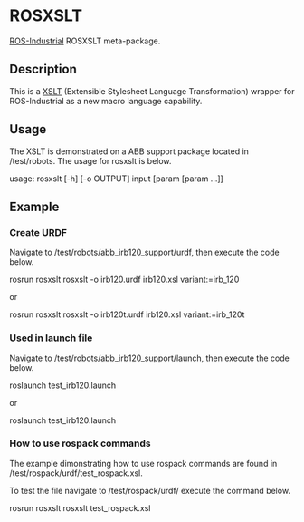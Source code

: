 # ROSXSLT

[ROS-Industrial][] ROSXSLT meta-package.

## Description

This is a [XSLT] (Extensible Stylesheet Language Transformation) wrapper for
ROS-Industrial as a new macro language capability.

## Usage

The XSLT is demonstrated on a ABB support package located in /test/robots. The
usage for rosxslt is below.

usage: rosxslt [-h] [-o OUTPUT] input [param [param ...]]

## Example

### Create URDF

Navigate to <path to rosxslt>/test/robots/abb_irb120_support/urdf,
then execute the code below.

rosrun rosxslt rosxslt -o irb120.urdf irb120.xsl variant:=irb_120

or

rosrun rosxslt rosxslt -o irb120t.urdf irb120.xsl variant:=irb_120t

### Used in launch file

Navigate to <path to rosxslt>/test/robots/abb_irb120_support/launch,
then execute the code below.

roslaunch test_irb120.launch

or

roslaunch test_irb120.launch

### How to use rospack commands

The example dimonstrating how to use rospack commands are found in
/test/rospack/urdf/test_rospack.xsl.

To test the file navigate to /test/rospack/urdf/ execute the command below.

rosrun rosxslt rosxslt test_rospack.xsl

[ROS-Industrial]: http://www.ros.org/wiki/Industrial
[XSLT]: http://www.w3schools.com/xsl
